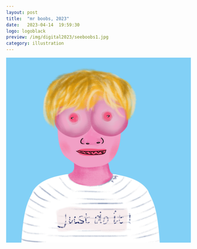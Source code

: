 ```yaml
---
layout: post
title:  "mr boobs, 2023"
date:   2023-04-14  19:59:30
logo: logoblack
preview: /img/digital2023/seeboobs1.jpg
category: illustration
---
```


![christine lagarde](/img/digital2023/seeboobs1.jpg) 


